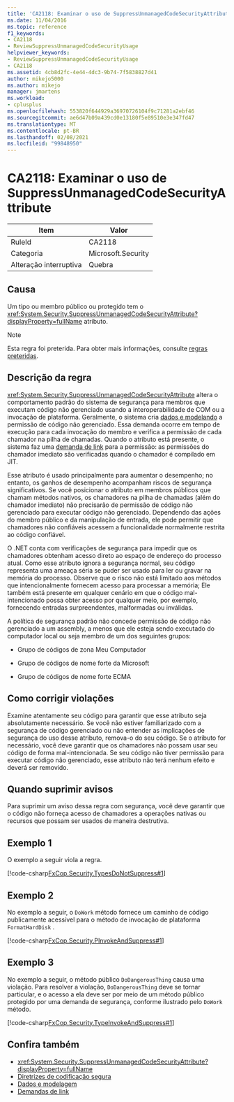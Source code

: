 ```yaml
---
title: 'CA2118: Examinar o uso de SuppressUnmanagedCodeSecurityAttribute'
ms.date: 11/04/2016
ms.topic: reference
f1_keywords:
- CA2118
- ReviewSuppressUnmanagedCodeSecurityUsage
helpviewer_keywords:
- ReviewSuppressUnmanagedCodeSecurityUsage
- CA2118
ms.assetid: 4cb8d2fc-4e44-4dc3-9b74-7f5838827d41
author: mikejo5000
ms.author: mikejo
manager: jmartens
ms.workload:
- cplusplus
ms.openlocfilehash: 553820f644929a36970726104f9c71281a2ebf46
ms.sourcegitcommit: ae6d47b09a439cd0e13180f5e89510e3e347fd47
ms.translationtype: MT
ms.contentlocale: pt-BR
ms.lasthandoff: 02/08/2021
ms.locfileid: "99848950"
---
```

# <a name="ca2118-review-suppressunmanagedcodesecurityattribute-usage"></a>CA2118: Examinar o uso de SuppressUnmanagedCodeSecurityAttribute

|Item|Valor|
|-|-|
|RuleId|CA2118|
|Categoria|Microsoft.Security|
|Alteração interruptiva|Quebra|

## <a name="cause"></a>Causa
Um tipo ou membro público ou protegido tem o <xref:System.Security.SuppressUnmanagedCodeSecurityAttribute?displayProperty=fullName> atributo.

> [!NOTE]
> Esta regra foi preterida. Para obter mais informações, consulte [regras preteridas](fxcop-unported-deprecated-rules.md).

## <a name="rule-description"></a>Descrição da regra

<xref:System.Security.SuppressUnmanagedCodeSecurityAttribute> altera o comportamento padrão do sistema de segurança para membros que executam código não gerenciado usando a interoperabilidade de COM ou a invocação de plataforma. Geralmente, o sistema cria [dados e modelando](/dotnet/framework/data/index) a permissão de código não gerenciado. Essa demanda ocorre em tempo de execução para cada invocação do membro e verifica a permissão de cada chamador na pilha de chamadas. Quando o atributo está presente, o sistema faz uma [demanda de link](/dotnet/framework/misc/link-demands) para a permissão: as permissões do chamador imediato são verificadas quando o chamador é compilado em JIT.

Esse atributo é usado principalmente para aumentar o desempenho; no entanto, os ganhos de desempenho acompanham riscos de segurança significativos. Se você posicionar o atributo em membros públicos que chamam métodos nativos, os chamadores na pilha de chamadas (além do chamador imediato) não precisarão de permissão de código não gerenciado para executar código não gerenciado. Dependendo das ações do membro público e da manipulação de entrada, ele pode permitir que chamadores não confiáveis acessem a funcionalidade normalmente restrita ao código confiável.

O .NET conta com verificações de segurança para impedir que os chamadores obtenham acesso direto ao espaço de endereço do processo atual. Como esse atributo ignora a segurança normal, seu código representa uma ameaça séria se puder ser usado para ler ou gravar na memória do processo. Observe que o risco não está limitado aos métodos que intencionalmente fornecem acesso para processar a memória; Ele também está presente em qualquer cenário em que o código mal-intencionado possa obter acesso por qualquer meio, por exemplo, fornecendo entradas surpreendentes, malformadas ou inválidas.

A política de segurança padrão não concede permissão de código não gerenciado a um assembly, a menos que ele esteja sendo executado do computador local ou seja membro de um dos seguintes grupos:

- Grupo de códigos de zona Meu Computador

- Grupo de códigos de nome forte da Microsoft

- Grupo de códigos de nome forte ECMA

## <a name="how-to-fix-violations"></a>Como corrigir violações

Examine atentamente seu código para garantir que esse atributo seja absolutamente necessário. Se você não estiver familiarizado com a segurança de código gerenciado ou não entender as implicações de segurança do uso desse atributo, remova-o do seu código. Se o atributo for necessário, você deve garantir que os chamadores não possam usar seu código de forma mal-intencionada. Se seu código não tiver permissão para executar código não gerenciado, esse atributo não terá nenhum efeito e deverá ser removido.

## <a name="when-to-suppress-warnings"></a>Quando suprimir avisos

Para suprimir um aviso dessa regra com segurança, você deve garantir que o código não forneça acesso de chamadores a operações nativas ou recursos que possam ser usados de maneira destrutiva.

## <a name="example-1"></a>Exemplo 1

O exemplo a seguir viola a regra.

[!code-csharp[FxCop.Security.TypesDoNotSuppress#1](../code-quality/codesnippet/CSharp/ca2118-review-suppressunmanagedcodesecurityattribute-usage_1.cs)]

## <a name="example-2"></a>Exemplo 2

No exemplo a seguir, o `DoWork` método fornece um caminho de código publicamente acessível para o método de invocação de plataforma `FormatHardDisk` .

[!code-csharp[FxCop.Security.PInvokeAndSuppress#1](../code-quality/codesnippet/CSharp/ca2118-review-suppressunmanagedcodesecurityattribute-usage_2.cs)]

## <a name="example-3"></a>Exemplo 3

No exemplo a seguir, o método público `DoDangerousThing` causa uma violação. Para resolver a violação, `DoDangerousThing` deve se tornar particular, e o acesso a ela deve ser por meio de um método público protegido por uma demanda de segurança, conforme ilustrado pelo `DoWork` método.

[!code-csharp[FxCop.Security.TypeInvokeAndSuppress#1](../code-quality/codesnippet/CSharp/ca2118-review-suppressunmanagedcodesecurityattribute-usage_3.cs)]

## <a name="see-also"></a>Confira também

- <xref:System.Security.SuppressUnmanagedCodeSecurityAttribute?displayProperty=fullName>
- [Diretrizes de codificação segura](/dotnet/standard/security/secure-coding-guidelines)
- [Dados e modelagem](/dotnet/framework/data/index)
- [Demandas de link](/dotnet/framework/misc/link-demands)
